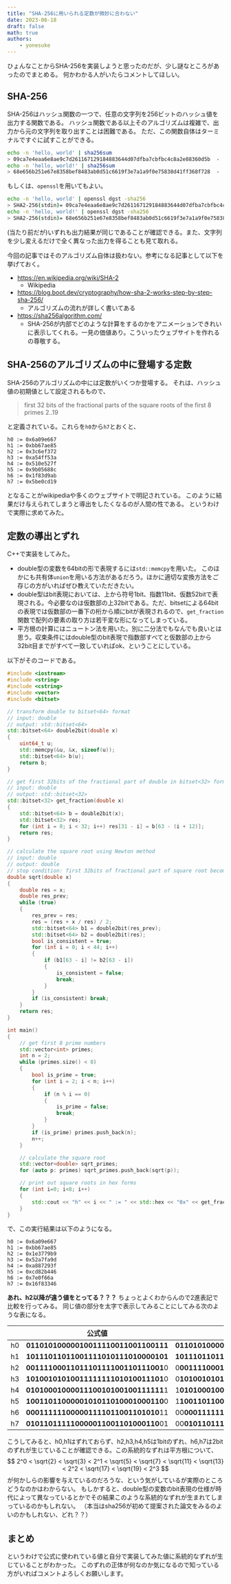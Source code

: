 ```yaml
---
title: "SHA-256に用いられる定数が微妙に合わない"
date: 2023-06-18
draft: false
math: true
authors:
    - yonesuke
---
```


ひょんなことからSHA-256を実装しようと思ったのだが、少し謎なところがあったのでまとめる。
何かわかる人がいたらコメントしてほしい。

## SHA-256
SHA-256はハッシュ関数の一つで、任意の文字列を256ビットのハッシュ値を出力する関数である。
ハッシュ関数である以上そのアルゴリズムは複雑で、出力から元の文字列を取り出すことは困難である。
ただ、この関数自体はターミナルですぐに試すことができる。

```bash
echo -n 'hello, world' | sha256sum
> 09ca7e4eaa6e8ae9c7d261167129184883644d07dfba7cbfbc4c8a2e08360d5b  -
echo -n 'hello, world!' | sha256sum
> 68e656b251e67e8358bef8483ab0d51c6619f3e7a1a9f0e75838d41ff368f728  -
```
もしくは、`openssl`を用いてもよい。
```bash
echo -n 'hello, world' | openssl dgst -sha256
> SHA2-256(stdin)= 09ca7e4eaa6e8ae9c7d261167129184883644d07dfba7cbfbc4c8a2e08360d5b
echo -n 'hello, world!' | openssl dgst -sha256
> SHA2-256(stdin)= 68e656b251e67e8358bef8483ab0d51c6619f3e7a1a9f0e75838d41ff368f728
```

(当たり前だが)いずれも出力結果が同じであることが確認できる。また、文字列を少し変えるだけで全く異なった出力を得ることも見て取れる。

今回の記事ではそのアルゴリズム自体は扱わない。参考になる記事として以下を挙げておく。

* https://en.wikipedia.org/wiki/SHA-2
    * Wikipedia
* https://blog.boot.dev/cryptography/how-sha-2-works-step-by-step-sha-256/
    * アルゴリズムの流れが詳しく書いてある
* https://sha256algorithm.com/
    * SHA-256が内部でどのような計算をするのかをアニメーションできれいに表示してくれる。一見の価値あり。こういったウェブサイトを作れるの尊敬する。

## SHA-256のアルゴリズムの中に登場する定数

SHA-256のアルゴリズムの中には定数がいくつか登場する。
それは、ハッシュ値の初期値として設定されるもので、

> first 32 bits of the fractional parts of the square roots of the first 8 primes 2..19

と定義されている。これらを`h0`から`h7`とおくと、

```
h0 := 0x6a09e667
h1 := 0xbb67ae85
h2 := 0x3c6ef372
h3 := 0xa54ff53a
h4 := 0x510e527f
h5 := 0x9b05688c
h6 := 0x1f83d9ab
h7 := 0x5be0cd19
```

となることがwikipediaや多くのウェブサイトで明記されている。
このように結果だけ与えられてしまうと導出をしたくなるのが人間の性である。
というわけで実際に求めてみた。

## 定数の導出とずれ
C++で実装をしてみた。

* double型の変数を64bitの形で表現するには`std::memcpy`を用いた。
このほかにも共有体`union`を用いる方法があるだろう。ほかに適切な変換方法をご存じの方がいればぜひ教えていただきたい。
* double型はbit表現においては、上から符号1bit、指数11bit、仮数52bitで表現される。今必要なのは仮数部の上32bitである。ただ、bitsetによる64bitの表現では仮数部の一番下の桁から順にbitが表現されるので、`get_fraction`関数で配列の要素の取り方は若干変な形になってしまっている。
* 平方根の計算にはニュートン法を用いた。別に二分法でもなんでも良いとは思う。収束条件にはdouble型のbit表現で指数部すべてと仮数部の上から32bit目までがすべて一致していればok、ということにしている。

以下がそのコードである。

```cpp
#include <iostream>
#include <string>
#include <cstring>
#include <vector>
#include <bitset>

// transform double to bitset<64> format
// input: double
// output: std::bitset<64>
std::bitset<64> double2bit(double x)
{
    uint64_t u;
    std::memcpy(&u, &x, sizeof(u));
    std::bitset<64> b(u);
    return b;
}

// get first 32bits of the fractional part of double in bitset<32> format
// input: double
// output: std::bitset<32>
std::bitset<32> get_fraction(double x)
{
    std::bitset<64> b = double2bit(x);
    std::bitset<32> res;
    for (int i = 0; i < 32; i++) res[31 - i] = b[63 - (i + 12)];
    return res;
}

// calculate the square root using Newton method
// input: double
// output: double
// stop condition: first 32bits of fractional part of square root becomes consistent
double sqrt(double x)
{
    double res = x;
    double res_prev;
    while (true)
    {
        res_prev = res;
        res = (res + x / res) / 2;
        std::bitset<64> b1 = double2bit(res_prev);
        std::bitset<64> b2 = double2bit(res);
        bool is_consistent = true;
        for (int i = 0; i < 44; i++)
        {
            if (b1[63 - i] != b2[63 - i])
            {
                is_consistent = false;
                break;
            }
        }
        if (is_consistent) break;
    }
    return res;
}

int main()
{
    // get first 8 prime numbers
    std::vector<int> primes;
    int n = 2;
    while (primes.size() < 8)
    {
        bool is_prime = true;
        for (int i = 2; i < n; i++)
        {
            if (n % i == 0)
            {
                is_prime = false;
                break;
            }
        }
        if (is_prime) primes.push_back(n);
        n++;
    }

    // calculate the square root
    std::vector<double> sqrt_primes;
    for (auto p: primes) sqrt_primes.push_back(sqrt(p));

    // print out square roots in hex forms
    for (int i=0; i<8; i++)
    {
        std::cout << "h" << i << " := " << std::hex << "0x" << get_fraction(sqrt_primes[i]).to_ulong() << std::endl;
    }
}
```

で、この実行結果は以下のようになる。

```
h0 := 0x6a09e667
h1 := 0xbb67ae85
h2 := 0x1e3779b9
h3 := 0x52a7fa9d
h4 := 0xa887293f
h5 := 0xcd82b446
h6 := 0x7e0f66a
h7 := 0x16f83346
```

**あれ、h2以降が違う値をとってる？？？**
ちょっとよくわからんので2進表記で比較を行ってみる。
同じ値の部分を太字で表示してみることにしてみる次のような表になる。

| | 公式値 | 自身の実装値 |
|:---:|:---:|:---:|
| h0 | **01101010000010011110011001100111** | **01101010000010011110011001100111** |
| h1 | **10111011011001111010111010000101** | **10111011011001111010111010000101** |
| h2 | **0011110001101110111100110111001**0 | 0**0011110001101110111100110111001** |
| h3 | **1010010101001111111101010011101**0 | 0**1010010101001111111101010011101** |
| h4 | **0101000100001110010100100111111**1 | 1**0101000100001110010100100111111** |
| h5 | **1001101100000101011010001000110**0 | 1**1001101100000101011010001000110** |
| h6 | **000111111000001111011001101010**11 | 00**000111111000001111011001101010** |
| h7 | **010110111110000011001101000110**01 | 00**010110111110000011001101000110** |

こうしてみると、h0,h1はずれておらず、h2,h3,h4,h5は1bitのずれ、h6,h7は2bitのずれが生じていることが確認できる。この系統的なずれは平方根について、
$$
2^0 < \sqrt{2} < \sqrt{3} < 2^1 < \sqrt{5} < \sqrt{7} < \sqrt{11} < \sqrt{13} < 2^2 < \sqrt{17} < \sqrt{19} < 2^3
$$
が何かしらの影響を与えているのだろうな、という気がしているが実際のところどうなのかはわからない。
もしかすると、double型の変数のbit表現の仕様が時代によって異なっているとかでその結果このような系統的なずれが生まれてしまっているのかもしれない。
（本当はsha256が初めて提案された論文をみるのよいのかもしれない、どれ？？）

## まとめ
というわけで公式に使われている値と自分で実装してみた値に系統的なずれが生じていることがわかった。
このずれの正体が何なのか気になるので知っている方がいればコメントよろしくお願いします。
